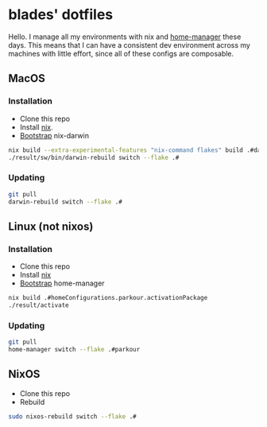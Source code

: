 # blades' dotfiles

Hello. I manage all my environments with nix and [home-manager](https://github.com/nix-community/home-manager) these days. This means that I can have a consistent dev environment across my machines with little effort, since all of these configs are composable.

## MacOS

### Installation

* Clone this repo
* Install [nix](https://nixos.org/download.html#nix-install-macos).
* [Bootstrap](https://github.com/LnL7/nix-darwin#flakes-experimental) nix-darwin
```bash
nix build --extra-experimental-features "nix-command flakes" build .#darwinConfigurations.<HOSTNAME>.system
./result/sw/bin/darwin-rebuild switch --flake .#
```

### Updating

```bash
git pull
darwin-rebuild switch --flake .#
```

## Linux (not nixos)

### Installation

* Clone this repo
* Install [nix](https://nixos.org/download.html#nix-install-linux)
* [Bootstrap](https://nix-community.github.io/home-manager/index.html#sec-flakes-standalone) home-manager
```bash
nix build .#homeConfigurations.parkour.activationPackage
./result/activate
```

### Updating

```bash
git pull
home-manager switch --flake .#parkour
```

## NixOS

* Clone this repo
* Rebuild
```bash
sudo nixos-rebuild switch --flake .#
```
